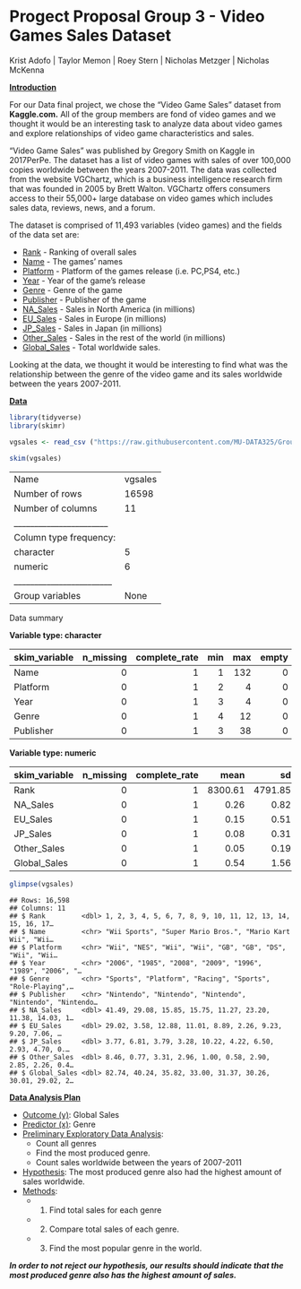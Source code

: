 Progect Proposal Group 3 - Video Games Sales Dataset
================
Krist Adofo \| Taylor Memon \| Roey Stern \| Nicholas Metzger \|
Nicholas McKenna

**<u>Introduction</u>**

For our Data final project, we chose the “Video Game Sales” dataset from
**Kaggle.com.** All of the group members are fond of video games and we
thought it would be an interesting task to analyze data about video
games and explore relationships of video game characteristics and sales.

“Video Game Sales” was published by Gregory Smith on Kaggle in
2017PerPe. The dataset has a list of video games with sales of over
100,000 copies worldwide between the years 2007-2011. The data was
collected from the website VGChartz, which is a business intelligence
research firm that was founded in 2005 by Brett Walton. VGChartz offers
consumers access to their 55,000+ large database on video games which
includes sales data, reviews, news, and a forum.

The dataset is comprised of 11,493 variables (video games) and the
fields of the data set are:

-   <u>Rank</u> - Ranking of overall sales
-   <u>Name</u> - The games’ names
-   <u>Platform</u> - Platform of the games release (i.e. PC,PS4, etc.)
-   <u>Year</u> - Year of the game’s release
-   <u>Genre</u> - Genre of the game
-   <u>Publisher</u> - Publisher of the game
-   <u>NA\_Sales</u> - Sales in North America (in millions)
-   <u>EU\_Sales</u> - Sales in Europe (in millions)
-   <u>JP\_Sales</u> - Sales in Japan (in millions)
-   <u>Other\_Sales</u> - Sales in the rest of the world (in millions)
-   <u>Global\_Sales</u> - Total worldwide sales.

Looking at the data, we thought it would be interesting to find what was
the relationship between the genre of the video game and its sales
worldwide between the years 2007-2011.

**<u>Data</u>**

``` r
library(tidyverse)
library(skimr)
```

``` r
vgsales <- read_csv ("https://raw.githubusercontent.com/MU-DATA325/Group3/main/data/vgsales.csv")
 
skim(vgsales)
```

|                                                  |         |
|:-------------------------------------------------|:--------|
| Name                                             | vgsales |
| Number of rows                                   | 16598   |
| Number of columns                                | 11      |
| \_\_\_\_\_\_\_\_\_\_\_\_\_\_\_\_\_\_\_\_\_\_\_   |         |
| Column type frequency:                           |         |
| character                                        | 5       |
| numeric                                          | 6       |
| \_\_\_\_\_\_\_\_\_\_\_\_\_\_\_\_\_\_\_\_\_\_\_\_ |         |
| Group variables                                  | None    |

Data summary

**Variable type: character**

| skim\_variable | n\_missing | complete\_rate | min | max | empty | n\_unique | whitespace |
|:---------------|-----------:|---------------:|----:|----:|------:|----------:|-----------:|
| Name           |          0 |              1 |   1 | 132 |     0 |     11493 |          0 |
| Platform       |          0 |              1 |   2 |   4 |     0 |        31 |          0 |
| Year           |          0 |              1 |   3 |   4 |     0 |        40 |          0 |
| Genre          |          0 |              1 |   4 |  12 |     0 |        12 |          0 |
| Publisher      |          0 |              1 |   3 |  38 |     0 |       579 |          0 |

**Variable type: numeric**

| skim\_variable | n\_missing | complete\_rate |    mean |      sd |   p0 |     p25 |     p50 |      p75 |     p100 | hist  |
|:---------------|-----------:|---------------:|--------:|--------:|-----:|--------:|--------:|---------:|---------:|:------|
| Rank           |          0 |              1 | 8300.61 | 4791.85 | 1.00 | 4151.25 | 8300.50 | 12449.75 | 16600.00 | ▇▇▇▇▇ |
| NA\_Sales      |          0 |              1 |    0.26 |    0.82 | 0.00 |    0.00 |    0.08 |     0.24 |    41.49 | ▇▁▁▁▁ |
| EU\_Sales      |          0 |              1 |    0.15 |    0.51 | 0.00 |    0.00 |    0.02 |     0.11 |    29.02 | ▇▁▁▁▁ |
| JP\_Sales      |          0 |              1 |    0.08 |    0.31 | 0.00 |    0.00 |    0.00 |     0.04 |    10.22 | ▇▁▁▁▁ |
| Other\_Sales   |          0 |              1 |    0.05 |    0.19 | 0.00 |    0.00 |    0.01 |     0.04 |    10.57 | ▇▁▁▁▁ |
| Global\_Sales  |          0 |              1 |    0.54 |    1.56 | 0.01 |    0.06 |    0.17 |     0.47 |    82.74 | ▇▁▁▁▁ |

``` r
glimpse(vgsales)
```

    ## Rows: 16,598
    ## Columns: 11
    ## $ Rank         <dbl> 1, 2, 3, 4, 5, 6, 7, 8, 9, 10, 11, 12, 13, 14, 15, 16, 17…
    ## $ Name         <chr> "Wii Sports", "Super Mario Bros.", "Mario Kart Wii", "Wii…
    ## $ Platform     <chr> "Wii", "NES", "Wii", "Wii", "GB", "GB", "DS", "Wii", "Wii…
    ## $ Year         <chr> "2006", "1985", "2008", "2009", "1996", "1989", "2006", "…
    ## $ Genre        <chr> "Sports", "Platform", "Racing", "Sports", "Role-Playing",…
    ## $ Publisher    <chr> "Nintendo", "Nintendo", "Nintendo", "Nintendo", "Nintendo…
    ## $ NA_Sales     <dbl> 41.49, 29.08, 15.85, 15.75, 11.27, 23.20, 11.38, 14.03, 1…
    ## $ EU_Sales     <dbl> 29.02, 3.58, 12.88, 11.01, 8.89, 2.26, 9.23, 9.20, 7.06, …
    ## $ JP_Sales     <dbl> 3.77, 6.81, 3.79, 3.28, 10.22, 4.22, 6.50, 2.93, 4.70, 0.…
    ## $ Other_Sales  <dbl> 8.46, 0.77, 3.31, 2.96, 1.00, 0.58, 2.90, 2.85, 2.26, 0.4…
    ## $ Global_Sales <dbl> 82.74, 40.24, 35.82, 33.00, 31.37, 30.26, 30.01, 29.02, 2…

**<u>Data Analysis Plan</u>**

-   <u>Outcome (y)</u>: Global Sales
-   <u>Predictor (x)</u>: Genre
-   <u>Preliminary Exploratory Data Analysis</u>:
    -   Count all genres
    -   Find the most produced genre.
    -   Count sales worldwide between the years of 2007-2011
-   <u>Hypothesis</u>: The most produced genre also had the highest
    amount of sales worldwide.
-   <u>Methods</u>:
    -   1.  Find total sales for each genre

    -   2.  Compare total sales of each genre.

    -   3.  Find the most popular genre in the world.

***In order to not reject our hypothesis, our results should indicate
that the most produced genre also has the highest amount of sales.***
